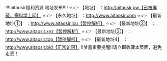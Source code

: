 ‼️‼️aitaosir福利资源 地址发布‼️‼️
⭐️ 👉 【地址】 ：http://aitaosir.pw【已被屏蔽，需科学上网】
⭐️ 👉 【永久地址】 ：http://www.aitaosir.com
⭐️ 👉 【最新地址①】 ：http://www.aitaosir.icu【暂停解析】
⭐️ 👉 【最新地址②】 ：http://www.aitaosir.xyz【暂停解析】
⭐️ 👉 【最新地址③】 ：http://www.aitaosir.top【暂停解析】
⭐️ 👉 【最新地址4】 ：http://www.aitaosir.bid【正常访问】
‼️梦酱重要提醒‼️请立即收藏本页面，避免走丢！
